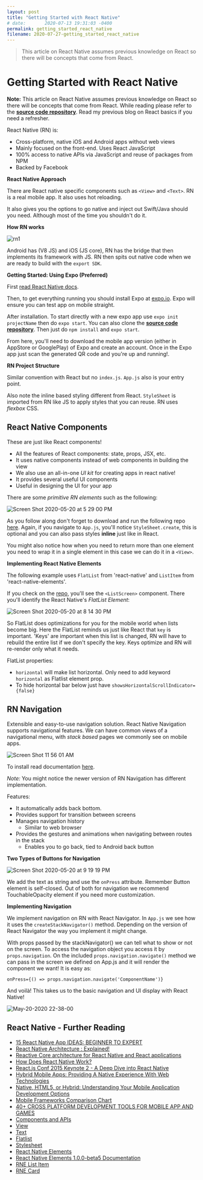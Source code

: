 ```yaml
---
layout: post
title: "Getting Started with React Native"
# date:       2020-07-13 19:31:03 -0400
permalink: getting_started_react_native
filename: 2020-07-27-getting_started_react_native
---
```


> This article on React Native assumes previous knowledge on React so there will be concepts that come from React.

# Getting Started with React Native

**Note:** This article on React Native assumes previous knowledge on React so there will be concepts that come from React. While reading please refer to the [**source code repository**](https://github.com/fbohz/react-native-blogs-practice/tree/master/1.Demo). Read my previous blog on React basics if you need a refresher.

React Native (RN) is:

- Cross-platform, native iOS and Android apps without web views
- Mainly focused on the front-end. Uses React JavaScript
- 100% access to native APIs via JavaScript and reuse of packages from NPM
- Backed by Facebook

**React Native Approach**

There are React native specific components such as `<View>` and `<Text>`. RN is a real mobile app. It also uses hot reloading.

It also gives you the options to go native and inject out Swift/Java should you need. Although most of the time you shouldn't do it.

**How RN works**

![rn1](https://user-images.githubusercontent.com/15071636/82259138-b43b2680-9920-11ea-86be-545e6896e3fd.png)

Android has (V8 JS) and iOS (JS core), RN has the bridge that then implements its framework with JS. RN then spits out native code when we are ready to build with the `export SDK`.

**Getting Started: Using Expo (Preferred)**

First [read React Native docs](https://reactnative.dev/docs/getting-started).

Then, to get everything running you should install Expo at [expo.io](https://expo.io/learn). Expo will ensure you can test app on mobile straight.

After installation. To start directly with a new expo app use `expo init projectName` then do `expo start`. You can also clone the [**source code repository**](https://github.com/fbohz/react-native-blogs-practice/tree/master/1.Demo). Then just do `npm install` and `expo start`.

From here, you'll need to download the mobile app version (either in AppStore or GooglePlay) of Expo and create an account. Once in the Expo app just scan the generated QR code and you're up and running!.

**RN Project Structure**

Similar convention with React but no `index.js`. `App.js` also is your entry point.

Also note the inline based styling different from React. `StyleSheet` is imported from RN like JS to apply styles that you can reuse. RN uses _flexbox_ CSS.

## React Native Components

These are just like React components!

- All the features of React components: state, props, JSX, etc.
- It uses native components instead of web components in building the view
- We also use an all-in-one _UI kit_ for creating apps in react native!
- It provides several useful UI components
- Useful in designing the UI for your app

There are some _primitive RN elements_ such as the following:

![Screen Shot 2020-05-20 at 5 29 00 PM](https://user-images.githubusercontent.com/15071636/82503725-73c5df00-9abf-11ea-93dc-2a5ae3287c92.png)

As you follow along don't forget to download and run the following repo [here](https://github.com/fbohz/react-native-blogs-practice/tree/master/1.Demo). Again, if you navigate to `App.js`, you'll notice `StyleSheet.create`, this is optional and you can also pass styles **inline** just like in React.

You might also notice how when you need to return more than one element you need to wrap it in a single element in this case we can do it in a `<View>`.

**Implementing React Native Elements**

The following example uses `FlatList` from 'react-native' and `ListItem` from 'react-native-elements'.

If you check on the [repo](https://github.com/fbohz/react-native-blogs-practice/tree/master/1.Demo), you'll see the `<ListScreen>` component. There you'll identify the React Native's _FlatList Element_:

![Screen Shot 2020-05-20 at 8 14 30 PM](https://user-images.githubusercontent.com/15071636/82512733-8bf52880-9ad6-11ea-9a40-03fd346f35d6.png)

So FlatList does optimizations for you for the mobile world when lists become big. Here the FlatList reminds us just like React that `key` is important. 'Keys' are important when this list is changed, RN will have to rebuild the entire list if we don't specify the key. Keys optimize and RN will re-render only what it needs.

FlatList properties:

- `horizontal` will make list horizontal. Only need to add keyword `horizontal` as Flatlist element prop.
- To hide horizontal bar below just have `showsHorizontalScrollIndicator={false}`

## RN Navigation

Extensible and easy-to-use navigation solution. React Native Navigation supports navigational features. We can have common views of a navigational menu, with _stack based_ pages we commonly see on mobile apps.

![Screen Shot 11 56 01 AM](https://user-images.githubusercontent.com/15071636/82474695-0a2edc00-9a91-11ea-9dcb-ebd4ccb89357.png)

To install read documentation [here](https://reactnavigation.org/docs/getting-started/).

_Note:_ You might notice the newer version of RN Navigation has different implementation.

Features:

- It automatically adds back bottom.
- Provides support for transition between screens
- Manages navigation history
  - Similar to web browser
- Provides the gestures and animations when navigating between routes in the stack
  - Enables you to go back, tied to Android back button

**Two Types of Buttons for Navigation**

![Screen Shot 2020-05-20 at 9 19 19 PM](https://user-images.githubusercontent.com/15071636/82516115-99fb7700-9adf-11ea-80b6-00c9ef98ec47.png)

We add the text as string and use the `onPress` attribute. Remember Button element is self-closed. Out of both for navigation we recommend TouchableOpacity element if you need more customization.

**Implementing Navigation**

We implement navigation on RN with React Navigator. In `App.js` we see how it uses the `createStackNavigator()` method. Depending on the version of React Navigator the way you implement it might change.

With props passed by the stackNavigator() we can tell what to show or not on the screen. To access the navigation object you access it by `props.navigation`. On the included `props.navigation.navigate()` method we can pass in the screen we defined on App.js and it will render the component we want! It is easy as:

`onPress={() => props.navigation.navigate('ComponentName')}`

And voilà! This takes us to the basic navigation and UI display with React Native!

![May-20-2020 22-38-00](https://user-images.githubusercontent.com/15071636/82520784-a33e1100-9aea-11ea-97de-cf99b4713692.gif)

## React Native - Further Reading

<ul>
<li><a href="https://blog.nerdjfpb.com/project-ideas-for-react-native-beginners-to-expert/" target="_blank" rel="noopener nofollow">15 React Native App IDEAS: BEGINNER TO EXPERT</a></li></li>
<li><a href="https://www.logicroom.co/react-native-architecture-explained/" target="_blank" rel="noopener nofollow">React Native Architecture : Explained!</a></li><li><a href="https://medium.com/kuralabs-engineering/reactive-core-architecture-for-react-native-and-react-applications-d590daf4ef8a" target="_blank" rel="noopener nofollow">Reactive Core architecture for React Native and React applications</a></li><li><a href="http://www.discoversdk.com/blog/how-react-native-works" target="_blank" rel="noopener nofollow">How Does React Native Work?</a></li><li><a href="https://www.youtube.com/watch?v=7rDsRXj9-cU" target="_blank" rel="noopener nofollow">React.js Conf 2015 Keynote 2 - A Deep Dive into React Native</a></li>
<li><a href="http://www.smashingmagazine.com/2014/10/providing-a-native-experience-with-web-technologies/" target="_blank" rel="noopener nofollow">Hybrid Mobile Apps: Providing A Native Experience With Web Technologies</a></li><li><a href="https://developer.salesforce.com/page/Native,_HTML5,_or_Hybrid:_Understanding_Your_Mobile_Application_Development_Options" target="_blank" rel="noopener nofollow">Native, HTML5, or Hybrid: Understanding Your Mobile Application Development Options</a></li><li><a href="http://mobile-frameworks-comparison-chart.com/" target="_blank" rel="noopener nofollow">Mobile Frameworks Comparison Chart</a></li><li><a href="http://www.riaxe.com/blog/top-cross-platform-mobile-development-tools/" target="_blank" rel="noopener nofollow">40+ CROSS PLATFORM DEVELOPMENT TOOLS FOR MOBILE APP AND GAMES</a></li>
<li><a href="https://facebook.github.io/react-native/docs/components-and-apis.html" target="_blank" rel="noopener nofollow">Components and APIs</a></li><li><a href="https://facebook.github.io/react-native/docs/view.html" target="_blank" rel="noopener nofollow">View</a></li><li><a href="https://facebook.github.io/react-native/docs/text.html" target="_blank" rel="noopener nofollow">Text</a></li><li><a href="https://facebook.github.io/react-native/docs/flatlist.html" target="_blank" rel="noopener nofollow">Flatlist</a></li><li><a href="https://facebook.github.io/react-native/docs/stylesheet.html" target="_blank" rel="noopener nofollow">Stylesheet</a></li><li><a href="https://react-native-training.github.io/react-native-elements/docs/getting_started.html" target="_blank" rel="noopener nofollow">React Native Elements</a></li><li><a href="https://react-native-training.github.io/react-native-elements/docs/overview.html" target="_blank" rel="noopener nofollow">React Native Elements 1.0.0-beta5 Documentation</a></li><li><a href="https://react-native-training.github.io/react-native-elements/docs/listitem.html" target="_blank" rel="noopener nofollow">RNE List Item</a></li><li><a href="https://react-native-training.github.io/react-native-elements/docs/card.html" target="_blank" rel="noopener nofollow">RNE Card</a></li>
</ul>
